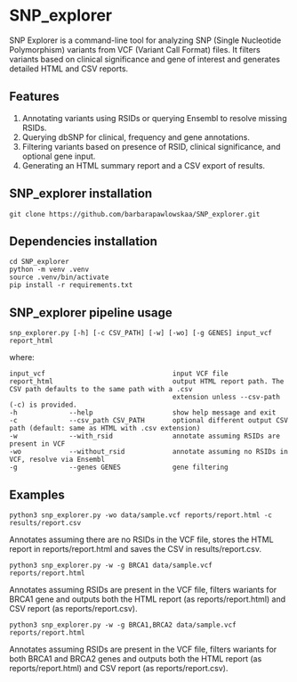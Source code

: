 # SNP_explorer 

SNP Explorer is a command-line tool for analyzing SNP (Single Nucleotide Polymorphism) variants from VCF (Variant Call Format) files. It filters variants based on clinical significance and gene of interest and generates detailed HTML and CSV reports.

## Features

1. Annotating variants using RSIDs or querying Ensembl to resolve missing RSIDs.
2. Querying dbSNP for clinical, frequency and gene annotations.
3. Filtering variants based on presence of RSID, clinical significance, and optional gene input.
4. Generating an HTML summary report and a CSV export of results.

## SNP_explorer installation

```
git clone https://github.com/barbarapawlowskaa/SNP_explorer.git
```
## Dependencies installation

```
cd SNP_explorer
python -m venv .venv
source .venv/bin/activate
pip install -r requirements.txt
```

## SNP_explorer pipeline usage

```
snp_explorer.py [-h] [-c CSV_PATH] [-w] [-wo] [-g GENES] input_vcf report_html
```

where:

```
input_vcf                                input VCF file
report_html                              output HTML report path. The CSV path defaults to the same path with a .csv
                                         extension unless --csv-path (-c) is provided.
-h             --help                    show help message and exit
-c             --csv_path CSV_PATH       optional different output CSV path (default: same as HTML with .csv extension)
-w             --with_rsid               annotate assuming RSIDs are present in VCF
-wo            --without_rsid            annotate assuming no RSIDs in VCF, resolve via Ensembl
-g             --genes GENES             gene filtering
```

## Examples 

```
python3 snp_explorer.py -wo data/sample.vcf reports/report.html -c results/report.csv
```
Annotates assuming there are no RSIDs in the VCF file, stores the HTML report in reports/report.html and saves the CSV in results/report.csv.

```
python3 snp_explorer.py -w -g BRCA1 data/sample.vcf reports/report.html 
```
Annotates assuming RSIDs are present in the VCF file, filters wariants for BRCA1 gene and outputs both the HTML report (as reports/report.html) and CSV report (as reports/report.csv).

```
python3 snp_explorer.py -w -g BRCA1,BRCA2 data/sample.vcf reports/report.html 
```
Annotates assuming RSIDs are present in the VCF file, filters wariants for both BRCA1 and BRCA2 genes and outputs both the HTML report (as reports/report.html) and CSV report (as reports/report.csv).
